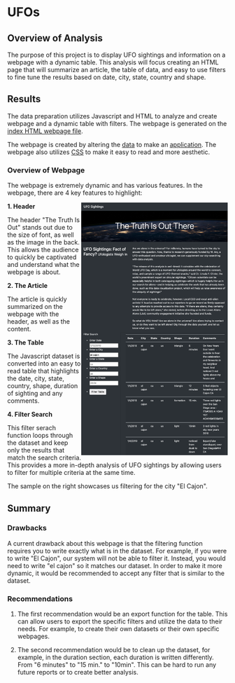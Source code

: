 # UFOs

## Overview of Analysis

The purpose of this project is to display UFO sightings and information on a webpage with a dynamic table. This analysis will focus creating an HTML page that will summarize an article, the table of data, and easy to use filters to fine tune the results based on date, city, state, country and shape. 

## Results

The data preparation utilizes Javascript and HTML to analyze and create webpage and a dynamic table with filters. The webpage is generated on the <a href="index.html">index HTML webpage file</a>. 

The webpage is created by altering the <a href="static/js/data.js">data</a> to make an <a href="static/js/app.js">application</a>. The webpage also utilizes <a href="static/css/style.css">CSS</a> to make it easy to read and more aesthetic.  

### Overview of Webpage

The webpage is extremely dynamic and has various features. In the webpage, there are 4 key features to highlight:

<img align="right" src="Analysis/sample.png" width="335">

**1. Header**

The header "The Truth Is Out" stands out due to the size of font, as well as the image in the back. This allows the audience to quickly be captivated and understand what the webpage is about.

**2. The Article**

The article is quickly summarized on the webpage with the header, as well as the content.

**3. The Table**

The Javascript dataset is converted into an easy to read table that highlights the date, city, state, country, shape, duration of sighting and any comments. 

**4. Filter Search**

This filter serach function loops through the dataset and keep only the results that match the search criteria. This provides a more in-depth analysis of UFO sightings by allowing users to filter for multiple criteria at the same time.

The sample on the right showcases us filtering for the city "El Cajon". 

## Summary

### Drawbacks

A current drawback about this webpage is that the filtering function requires you to write exactly what is in the dataset. For example, if you were to write "El Cajon", our system will not be able to filter it. Instead, you would need to write "el cajon" so it matches our dataset. In order to make it more dynamic, it would be recommended to accept any filter that is similar to the dataset.

### Recommendations

1. The first recommendation would be an export function for the table. This can allow users to export the specific filters and utilize the data to their needs. For example, to create their own datasets or their own specific webpages. 

2. The second recommendation would be to clean up the dataset, for example, in the duration section, each duration is written differently. From "6 minutes" to "15 min." to "10min". This can be hard to run any future reports or to create better analysis. 
